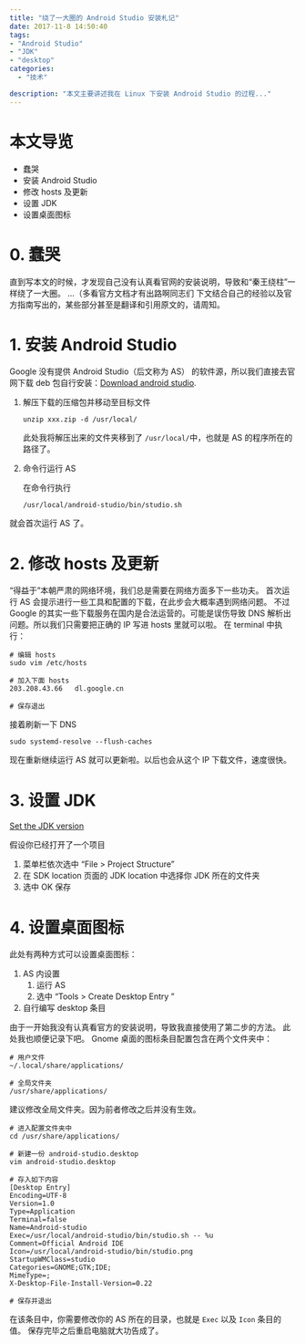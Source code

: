 ```yaml
---
title: "绕了一大圈的 Android Studio 安装札记"
date: 2017-11-8 14:50:40
tags: 
- "Android Studio"
- "JDK"
- "desktop"
categories:
  - "技术" 

description: "本文主要讲述我在 Linux 下安装 Android Studio 的过程..."
---
```


# 本文导览

- 蠢哭
- 安装 Android Studio
- 修改 hosts 及更新
- 设置 JDK
- 设置桌面图标

# 0. 蠢哭

直到写本文的时候，才发现自己没有认真看官网的安装说明，导致和“秦王绕柱”一样绕了一大圈。
...（多看官方文档才有出路啊同志们
下文结合自己的经验以及官方指南写出的，某些部分甚至是翻译和引用原文的，请周知。

# 1. 安装 Android Studio

Google 没有提供 Android Studio（后文称为 AS） 的软件源，所以我们直接去官网下载 deb 包自行安装：[Download android studio](https://developer.android.com/studio/install.html).

1. 解压下载的压缩包并移动至目标文件

    ```shell
    unzip xxx.zip -d /usr/local/
    ```

    此处我将解压出来的文件夹移到了 `/usr/local/`中，也就是 AS 的程序所在的路径了。

2. 命令行运行 AS

    在命令行执行

    ```shell
    /usr/local/android-studio/bin/studio.sh
    ```

就会首次运行 AS 了。

# 2. 修改 hosts 及更新

“得益于”本朝严肃的网络环境，我们总是需要在网络方面多下一些功夫。
首次运行 AS 会提示进行一些工具和配置的下载，在此步会大概率遇到网络问题。
不过 Google 的其实一些下载服务在国内是合法运营的。可能是误伤导致 DNS 解析出问题。所以我们只需要把正确的 IP 写进 hosts 里就可以啦。
在 terminal 中执行：

```shell
# 编辑 hosts
sudo vim /etc/hosts

# 加入下面 hosts
203.208.43.66   dl.google.cn

# 保存退出
```

接着刷新一下 DNS

```shell
sudo systemd-resolve --flush-caches
```

现在重新继续运行 AS 就可以更新啦。以后也会从这个 IP 下载文件，速度很快。

# 3. 设置 JDK

[Set the JDK version](https://developer.android.com/studio/intro/studio-config.html#jdk)

假设你已经打开了一个项目

1. 菜单栏依次选中 “File > Project Structure”
2. 在 SDK location 页面的 JDK location 中选择你 JDK 所在的文件夹
3. 选中 OK 保存

# 4. 设置桌面图标

此处有两种方式可以设置桌面图标：

1. AS 内设置
    1. 运行 AS
    2. 选中 “Tools > Create Desktop Entry ”
2. 自行编写 desktop 条目

由于一开始我没有认真看官方的安装说明，导致我直接使用了第二步的方法。
此处我也顺便记录下吧。
Gnome 桌面的图标条目配置包含在两个文件夹中：

```shell
# 用户文件
~/.local/share/applications/

# 全局文件夹
/usr/share/applications/
```

建议修改全局文件夹。因为前者修改之后并没有生效。

```shell
# 进入配置文件夹中
cd /usr/share/applications/

# 新建一份 android-studio.desktop
vim android-studio.desktop

# 存入如下内容
[Desktop Entry]
Encoding=UTF-8
Version=1.0
Type=Application
Terminal=false
Name=Android-studio
Exec=/usr/local/android-studio/bin/studio.sh -- %u
Comment=Official Android IDE
Icon=/usr/local/android-studio/bin/studio.png
StartupWMClass=studio
Categories=GNOME;GTK;IDE;
MimeType=;
X-Desktop-File-Install-Version=0.22

# 保存并退出
```

在该条目中，你需要修改你的 AS 所在的目录，也就是 `Exec` 以及 `Icon` 条目的值。
保存完毕之后重启电脑就大功告成了。
